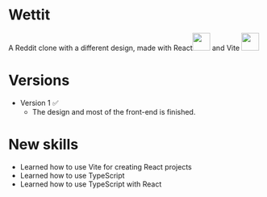 # Wettit
A Reddit clone with a different design, made with React<img src="https://cdn4.iconfinder.com/data/icons/logos-3/600/React.js_logo-512.png" width="35px" height="35px"> and Vite <img src="https://vitejs.dev/logo-with-shadow.png" width="35px" height="35px">
# Versions
* Version 1 ✅
  * The design and most of the front-end is finished.
# New skills
  * Learned how to use Vite for creating React projects
  * Learned how to use TypeScript
  * Learned how to use TypeScript with React
